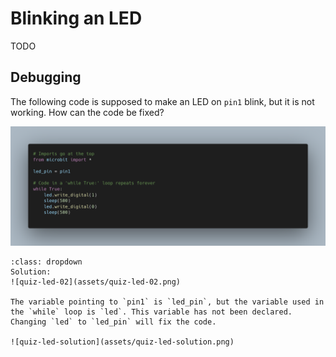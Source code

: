 # Blinking an LED

TODO

## Debugging

The following code is supposed to make an LED on `pin1` blink, but it is not working. How can the code be fixed?

![quiz-led-01](assets/quiz-led-01.png)

```{admonition} Click here to reveal the solutions.
:class: dropdown
Solution:
![quiz-led-02](assets/quiz-led-02.png)

The variable pointing to `pin1` is `led_pin`, but the variable used in the `while` loop is `led`. This variable has not been declared. Changing `led` to `led_pin` will fix the code.

![quiz-led-solution](assets/quiz-led-solution.png)

```